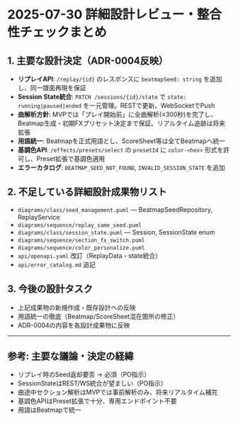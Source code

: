 # 2025-07-30 詳細設計レビュー・整合性チェックまとめ

## 1. 主要な設計決定（ADR-0004反映）

- **リプレイAPI**: `/replay/{id}` のレスポンスに `beatmapSeed: string` を追加し、同一譜面再現を保証
- **Session State統合**: `PATCH /sessions/{id}/state` で `state: running|paused|ended` を一元管理。RESTで更新、WebSocketでPush
- **曲解析方針**: MVPでは「プレイ開始前」に全曲解析(≤300秒)を完了し、Beatmap生成・初期FXプリセット決定まで保証。リアルタイム追跡は将来拡張
- **用語統一**: Beatmapを正式用語とし、ScoreSheet等は全てBeatmapへ統一
- **基調色API**: `/effects/presets/select` の `presetId` に `color-<hex>` 形式を許可し、Preset拡張で基調色適用
- **エラーカタログ**: `BEATMAP_SEED_NOT_FOUND`, `INVALID_SESSION_STATE` を追加

## 2. 不足している詳細設計成果物リスト

- `diagrams/class/seed_management.puml` — BeatmapSeedRepository, ReplayService
- `diagrams/sequence/replay_same_seed.puml`
- `diagrams/class/session_state.puml` — Session, SessionState enum
- `diagrams/sequence/section_fx_switch.puml`
- `diagrams/sequence/color_personalize.puml`
- `api/openapi.yaml` 改訂（ReplayData・state統合）
- `api/error_catalog.md` 追記

## 3. 今後の設計タスク

- 上記成果物の新規作成・既存設計への反映
- 用語統一の徹底（Beatmap/ScoreSheet混在箇所の修正）
- ADR-0004の内容を各設計成果物に反映

---

## 参考: 主要な議論・決定の経緯

- リプレイ時のSeed返却要否 → 必須（PO指示）
- SessionStateはREST/WS統合が望ましい（PO指示）
- 曲途中セクション解析はMVPでは事前解析のみ、将来リアルタイム補完
- 基調色APIはPreset拡張で十分、専用エンドポイント不要
- 用語はBeatmapで統一
